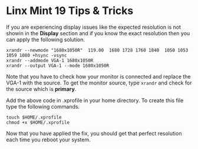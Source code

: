 # Linx Mint 19 Tips & Tricks

If you are experiencing display issues like the expected resolution is not showin in the **Display** section and if you know the exact resolution then you can apply the following solution.

```
xrandr --newmode "1680x1050R"  119.00  1680 1728 1760 1840  1050 1053 1059 1080 +hsync -vsync  
xrandr --addmode VGA-1 1680x1050R
xrandr --output VGA-1 --mode 1680x1050R
```

Note that you have to check how your monitor is connected and replace the VGA-1 with the source. To get the monitor source, type ```xrandr``` and check for the source which is **primary**.

Add the above code in .xprofile in your home directory. To create this file type the following commands.

```
touch $HOME/.xprofile
chmod +x $HOME/.xprofile
```

Now that you have applied the fix, you should get that perfect resolution each time you reboot your system.